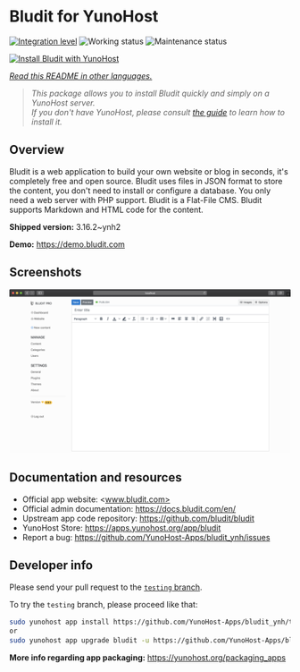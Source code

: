 <!--
N.B.: This README was automatically generated by <https://github.com/YunoHost/apps/tree/master/tools/readme_generator>
It shall NOT be edited by hand.
-->

# Bludit for YunoHost

[![Integration level](https://dash.yunohost.org/integration/bludit.svg)](https://ci-apps.yunohost.org/ci/apps/bludit/) ![Working status](https://ci-apps.yunohost.org/ci/badges/bludit.status.svg) ![Maintenance status](https://ci-apps.yunohost.org/ci/badges/bludit.maintain.svg)

[![Install Bludit with YunoHost](https://install-app.yunohost.org/install-with-yunohost.svg)](https://install-app.yunohost.org/?app=bludit)

*[Read this README in other languages.](./ALL_README.md)*

> *This package allows you to install Bludit quickly and simply on a YunoHost server.*  
> *If you don't have YunoHost, please consult [the guide](https://yunohost.org/install) to learn how to install it.*

## Overview

Bludit is a web application to build your own website or blog in seconds, it's completely free and open source. Bludit uses files in JSON format to store the content, you don't need to install or configure a database. You only need a web server with PHP support. Bludit is a Flat-File CMS. Bludit supports Markdown and HTML code for the content.

**Shipped version:** 3.16.2~ynh2

**Demo:** <https://demo.bludit.com>

## Screenshots

![Screenshot of Bludit](./doc/screenshots/bludit_1_en.png)

## Documentation and resources

- Official app website: <www.bludit.com>
- Official admin documentation: <https://docs.bludit.com/en/>
- Upstream app code repository: <https://github.com/bludit/bludit>
- YunoHost Store: <https://apps.yunohost.org/app/bludit>
- Report a bug: <https://github.com/YunoHost-Apps/bludit_ynh/issues>

## Developer info

Please send your pull request to the [`testing` branch](https://github.com/YunoHost-Apps/bludit_ynh/tree/testing).

To try the `testing` branch, please proceed like that:

```bash
sudo yunohost app install https://github.com/YunoHost-Apps/bludit_ynh/tree/testing --debug
or
sudo yunohost app upgrade bludit -u https://github.com/YunoHost-Apps/bludit_ynh/tree/testing --debug
```

**More info regarding app packaging:** <https://yunohost.org/packaging_apps>
